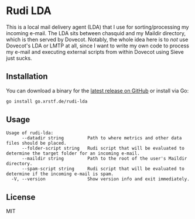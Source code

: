 # Rudi LDA

This is a local mail delivery agent (LDA) that I use for sorting/processing my incoming e-mail.
The LDA sits between chasquid and my Maildir directory, which is then served by Dovecot. Notably,
the whole idea here is to _not_ use Dovecot's LDA or LMTP at all, since I want to write my own
code to process my e-mail and executing external scripts from within Dovecot using Sieve just
sucks.

## Installation

You can download a binary for the [latest release on GitHub](https://github.com/xrstf/rudi-lda/releases)
or install via Go:

```bash
go install go.xrstf.de/rudi-lda
```

## Usage

```
Usage of rudi-lda:
      --datadir string         Path to where metrics and other data files should be placed.
      --folder-script string   Rudi script that will be evaluated to determine the target folder for an incoming e-mail.
      --maildir string         Path to the root of the user's Maildir directory.
      --spam-script string     Rudi script that will be evaluated to determine if the incoming e-mail is spam.
  -V, --version                Show version info and exit immediately.
```

## License

MIT
